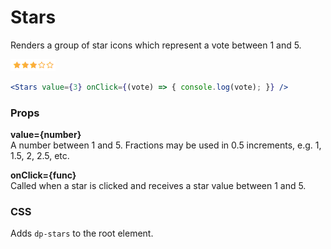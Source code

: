 Stars
=====
Renders a group of star icons which represent a vote between 1 and 5.

![Stars example](../assets/images/stars-1.png)

```jsx
<Stars value={3} onClick={(vote) => { console.log(vote); }} />
```

### Props

**value={number}**  
A number between 1 and 5. Fractions may be used in 0.5 increments, e.g. 1, 1.5, 2, 2.5, etc.

**onClick={func}**  
Called when a star is clicked and receives a star value between 1 and 5.

### CSS
Adds `dp-stars` to the root element.

